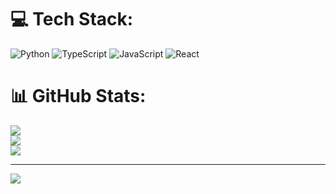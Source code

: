 
# 💻 Tech Stack:
![Python](https://img.shields.io/badge/python-3670A0?style=for-the-badge&logo=python&logoColor=ffdd54) ![TypeScript](https://img.shields.io/badge/typescript-%23007ACC.svg?style=for-the-badge&logo=typescript&logoColor=white) ![JavaScript](https://img.shields.io/badge/javascript-%23323330.svg?style=for-the-badge&logo=javascript&logoColor=%23F7DF1E) ![React](https://img.shields.io/badge/react-%2320232a.svg?style=for-the-badge&logo=react&logoColor=%2361DAFB)
# 📊 GitHub Stats:
![](https://github-readme-stats.vercel.app/api?username=Klegend1&theme=blue_navy&hide_border=false&include_all_commits=false&count_private=false)<br/>
![](https://github-readme-streak-stats.herokuapp.com/?user=Klegend1&theme=blue_navy&hide_border=false)<br/>
![](https://github-readme-stats.vercel.app/api/top-langs/?username=Klegend1&theme=blue_navy&hide_border=false&include_all_commits=false&count_private=false&layout=compact)

---
[![](https://visitcount.itsvg.in/api?id=Klegend1&icon=0&color=0)](https://visitcount.itsvg.in)

<!-- Proudly created with GPRM ( https://gprm.itsvg.in ) -->
